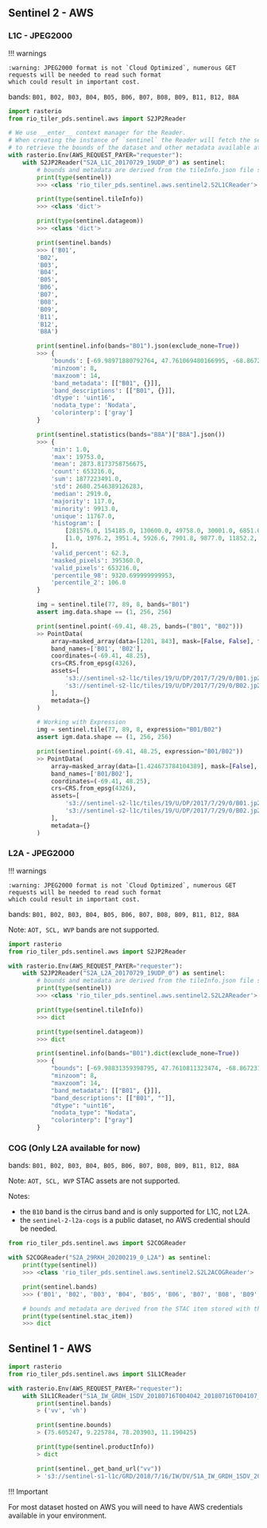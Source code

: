 ## Sentinel 2 - AWS

### L1C - JPEG2000

!!! warnings

    :warning: JPEG2000 format is not `Cloud Optimized`, numerous GET requests will be needed to read such format
    which could result in important cost.

bands: `B01, B02, B03, B04, B05, B06, B07, B08, B09, B11, B12, B8A`

```python
import rasterio
from rio_tiler_pds.sentinel.aws import S2JP2Reader

# We use __enter__ context manager for the Reader.
# When creating the instance of `sentinel` the Reader will fetch the sentinel 2 TileInfo.json
# to retrieve the bounds of the dataset and other metadata available at `sentinel.tileInfo`.
with rasterio.Env(AWS_REQUEST_PAYER="requester"):
    with S2JP2Reader("S2A_L1C_20170729_19UDP_0") as sentinel:
        # bounds and metadata are derived from the tileInfo.json file stored with the JPEG2000
        print(type(sentinel))
        >>> <class 'rio_tiler_pds.sentinel.aws.sentinel2.S2L1CReader'>

        print(type(sentinel.tileInfo))
        >>> <class 'dict'>

        print(type(sentinel.datageom))
        >>> <class 'dict'>

        print(sentinel.bands)
        >>> ('B01',
        'B02',
        'B03',
        'B04',
        'B05',
        'B06',
        'B07',
        'B08',
        'B09',
        'B11',
        'B12',
        'B8A')

        print(sentinel.info(bands="B01").json(exclude_none=True))
        >>> {
            'bounds': [-69.98971880792764, 47.761069480166995, -68.86723101847079, 48.75300221903151],
            'minzoom': 8,
            'maxzoom': 14,
            'band_metadata': [["B01", {}]],
            'band_descriptions': [["B01", {}]],
            'dtype': 'uint16',
            'nodata_type': 'Nodata',
            'colorinterp': ['gray']
        }

        print(sentinel.statistics(bands="B8A")["B8A"].json())
        >>> {
            'min': 1.0,
            'max': 19753.0,
            'mean': 2873.8173758756675,
            'count': 653216.0,
            'sum': 1877223491.0,
            'std': 2680.2546389126283,
            'median': 2919.0,
            'majority': 117.0,
            'minority': 9913.0,
            'unique': 11767.0,
            'histogram': [
                [281576.0, 154185.0, 130600.0, 49758.0, 30001.0, 6851.0, 242.0, 1.0, 1.0, 1.0],
                [1.0, 1976.2, 3951.4, 5926.6, 7901.8, 9877.0, 11852.2, 13827.4, 15802.6, 17777.8, 19753.0]
            ],
            'valid_percent': 62.3,
            'masked_pixels': 395360.0,
            'valid_pixels': 653216.0,
            'percentile_98': 9320.699999999953,
            'percentile_2': 106.0
        }

        img = sentinel.tile(77, 89, 8, bands="B01")
        assert img.data.shape == (1, 256, 256)

        print(sentinel.point(-69.41, 48.25, bands=("B01", "B02")))
        >> PointData(
            array=masked_array(data=[1201, 843], mask=[False, False], fill_value=999999, dtype=uint16),
            band_names=['B01', 'B02'],
            coordinates=(-69.41, 48.25),
            crs=CRS.from_epsg(4326),
            assets=[
                's3://sentinel-s2-l1c/tiles/19/U/DP/2017/7/29/0/B01.jp2',
                's3://sentinel-s2-l1c/tiles/19/U/DP/2017/7/29/0/B02.jp2'
            ],
            metadata={}
        )

        # Working with Expression
        img = sentinel.tile(77, 89, 8, expression="B01/B02")
        assert igm.data.shape == (1, 256, 256)

        print(sentinel.point(-69.41, 48.25, expression="B01/B02"))
        >> PointData(
            array=masked_array(data=[1.424673784104389], mask=[False], fill_value=999999, dtype=float32),
            band_names=['B01/B02'],
            coordinates=(-69.41, 48.25),
            crs=CRS.from_epsg(4326),
            assets=[
                's3://sentinel-s2-l1c/tiles/19/U/DP/2017/7/29/0/B01.jp2',
                's3://sentinel-s2-l1c/tiles/19/U/DP/2017/7/29/0/B02.jp2'
            ],
            metadata={}
        )
```

### L2A - JPEG2000

!!! warnings

    :warning: JPEG2000 format is not `Cloud Optimized`, numerous GET requests will be needed to read such format
    which could result in important cost.

bands: `B01, B02, B03, B04, B05, B06, B07, B08, B09, B11, B12, B8A`

Note: `AOT, SCL, WVP` bands are not supported.

```python
import rasterio
from rio_tiler_pds.sentinel.aws import S2JP2Reader

with rasterio.Env(AWS_REQUEST_PAYER="requester"):
    with S2JP2Reader("S2A_L2A_20170729_19UDP_0") as sentinel:
        # bounds and metadata are derived from the tileInfo.json file stored with the JPEG2000
        print(type(sentinel))
        >>> <class 'rio_tiler_pds.sentinel.aws.sentinel2.S2L2AReader'>

        print(type(sentinel.tileInfo))
        >>> dict

        print(type(sentinel.datageom))
        >>> dict

        print(sentinel.info(bands="B01").dict(exclude_none=True))
        >>> {
            "bounds": [-69.98831359398795, 47.7610811323474, -68.86723101847079, 48.75300225264652],
            "minzoom": 8,
            "maxzoom": 14,
            "band_metadata": [["B01", {}]],
            "band_descriptions": [["B01", ""]],
            "dtype": "uint16",
            "nodata_type": "Nodata",
            "colorinterp": ["gray"]
        }
```

### COG (Only L2A available for now)

bands: `B01, B02, B03, B04, B05, B06, B07, B08, B09, B11, B12, B8A`

Note: `AOT, SCL, WVP` STAC assets are not supported.

Notes:

- the `B10` band is the cirrus band and is only supported for L1C, not L2A.
- the `sentinel-2-l2a-cogs` is a public dataset, no AWS credential should be needed.

```python
from rio_tiler_pds.sentinel.aws import S2COGReader

with S2COGReader("S2A_29RKH_20200219_0_L2A") as sentinel:
    print(type(sentinel))
    >>> <class 'rio_tiler_pds.sentinel.aws.sentinel2.S2L2ACOGReader'>

    print(sentinel.bands)
    >>> ('B01', 'B02', 'B03', 'B04', 'B05', 'B06', 'B07', 'B08', 'B09', 'B11', 'B12', 'B8A')

    # bounds and metadata are derived from the STAC item stored with the COG
    print(type(sentinel.stac_item))
    >>> dict
```

## Sentinel 1 - AWS

```python
import rasterio
from rio_tiler_pds.sentinel.aws import S1L1CReader

with rasterio.Env(AWS_REQUEST_PAYER="requester"):
    with S1L1CReader("S1A_IW_GRDH_1SDV_20180716T004042_20180716T004107_022812_02792A_FD5B") as sentinel:
        print(sentinel.bands)
        > ('vv', 'vh')

        print(sentine.bounds)
        > (75.605247, 9.225784, 78.203903, 11.190425)

        print(type(sentinel.productInfo))
        > dict

        print(sentinel._get_band_url("vv"))
        > 's3://sentinel-s1-l1c/GRD/2018/7/16/IW/DV/S1A_IW_GRDH_1SDV_20180716T004042_20180716T004107_022812_02792A_FD5B/measurement/iw-vv.tiff'
```


!!! Important

For most dataset hosted on AWS you will need to have AWS credentials available in your environment.
